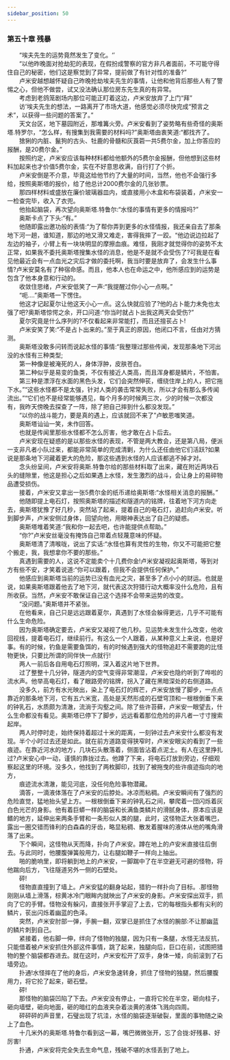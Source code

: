 ```yaml
---
sidebar_position: 50
---
```

### 第五十章 残暴  


　　“埃夫先生的运势竟然发生了变化。‘’  
　　“以他昨晚面对抢劫犯的表现，在假扮成警察的官方非凡者面前，不可能守得住自己的秘密，他们这是察觉到了异常，提前做了有针对性的准备?”  
　　卢米安越想越怀疑自己昨晚抢劫埃夫先生的事情，让他和他背后那些人有了警惕之心，但他不做尝，试又没法确认那位房东先生真的有异常。  
　　考虑到老鸽笼剧场内那位可能正盯着这边，卢米安放弃了上门“拜”  
　　访’埃夫先生的想法，一路离开了市场大道，他感觉必须尽快完成“预言之术”，以获得一些问题的答案了。”  
　　天文台区，地下墓园附近，那堆篝火旁。卢米安看到了姿势略有些奇怪的奥斯塔.特罗尔，“怎么样，有搜集到我需要的材料吗?”奥斯塔由衷笑道:“都找齐了。  
　　猞猁的内脏、鬣狗的古头、牡鹿的骨髓和灰莨菪一共5费尔金，加上你答应的报酬，是20费尔金。”  
　　按照约定，卢米安应该每种材料都给他额外的5费尔金报酬，但他想到这些材料加起来也才价值5费尔金，实在不好意思收满，自行打了个折。  
　　卢米安倒是不介意，毕竟这给他节约了大量的时间，当然，他也不会强行多给，按照奥斯塔的报价，给了他总计2000费尔金的几张钞票。  
　　那四样材料或盛放在廉价玻璃器皿内，或直接用小木盒和布袋装着，卢米安一一检查完毕，收入了衣兜。  
　　他抬起脑袋，再次望向奥斯塔.特鲁尔:“水怪的事情有更多的情报吗?”  
　　奥斯卡点了下头:“有。”  
　　他随即露出邀功般的表情:“为了帮你弄到更多的水怪情报，我还亲自去了那条地下河一趟，谁知道，那边的地又滑又难走，害得我摔了一跤。“他边说边拉起了左边的袖子，小臂上有一块块明显的摩擦血痕。难怪，我刚才就觉得你的姿势不太正常，如果我不委托奥斯塔搜集水怪的消息，他是不是就不会受伤了?可我是在看见他最近会有一点血光之灾后才做的委托啊，我当时要是放弃了，会发生什么事情?卢米安莫名有了种宿命感。而且，他本人也在命运之中，他所感应到的运势是包含了他本身意和行动的。  
　　收敛住思绪，卢米安低笑了一声:“我提醒过你小心一点啊。”  
　　“呃....”奥斯塔一下愣住。  
　　他这才记起夏尔让他这天小心一点。这么快就应验了?他的占卜能力未免也太强了吧?奥斯塔惊愕之余，开口问道:“你当时就占卜出我这两天会受伤?”  
　　夏尔究竟是什么序列的?不仅看起来非常能打，而且还擅苌占卜!  
　　卢米安笑了笑:“不是占卜出来的。”至于真正的原因，他闭口不言，任由对方猜测。  
　　奥斯塔没敢多问转而说起水怪的事情:“我整理过那些传闻，发现那条地下河出没的水怪有三种类型;  
　　第一种像是被淹死的人，身体浮肿，皮肤苍白。  
　　第二种似乎是易变的鱼类，不仅有接近人类高，而且浑身都是鳞片，不怕害。  
　　第三种是漂浮在水面的黑色头发，它们会突然伸苌，缠绕住岸上的人，把它拖下水。”“这些水怪都不是太强，针对人类的袭击常常失败，所以才会有那么多传闻流出。”“它们也不是经常能够遇见，每个月多的时候两三次，少的时候一次都没有，我昨天傍晚去探查了一阵，除了把自己摔到什么都没发现。”  
　　“以你的战斗能力，要是真的遇上，应该就回不来了”卢敏恩嗤笑道。  
　　奥斯塔讪讪一笑，未作回答。  
　　也就是传闻里那些水怪都不怎么厉害，他才敢在占卜后去。  
　　卢米安现在疑惑的是以那些水怪的表现，不管是两大教会，还是第八局，便派一支非凡者小队过来，都能非常简单的完成清剿，为什么还任由他它们活跃?如果说是那条地下河藏着更大的危险，那这些遇到水怪的人应该都逃不掉才对。  
　　念头纷呈间，卢米安将奥斯.特鲁尔给的那些材料取了出来，藏在附近两块石头的缝隙里，他这是担心之后如果遇上水怪，发生激烈的战斗，会让身上的易碎物品遭受损伤。  
　　接着，卢米安又拿出一张5费尔金的纸币递给奥斯塔:“水怪相关消息的报酬。”  
　　他随即提上电石灯，按照奥斯塔的描述和隧道内的铭牌，往着地下河方向走去，奥斯塔犹豫了好几秒，突然站了起来，提着自己的电石灯，追赶向卢米安。听到脚步声，卢米安侧过身体，回望向他，用眼神表达出了自己的疑惑。  
　　奥斯塔堆着笑道:“我和你一起去吧，也许能提供点帮助。”  
　　“你?”卢米安丝毫没有掩饰自己带着点轻蔑意味的怀疑。  
　　奥斯塔清了清喉咙，说出了实话:“水怪也算有灵性的生物，你又不可能把它整个搬走，我，我想拿你不要的那些。”  
　　真遇到需要的人，这说不定能卖个十几费你金!卢米安凝视起奥斯塔，等到对方有些不安，才笑着说道:“你可以跟着，但我不会提供任何保护。”  
　　他感应到奥斯塔当前的运势已没有血光之灾，甚至多了点小小的财运。也就是说，如果奥斯塔跟着他去了地下河，就代表这次狩猎行动大概率没什么危险，且有所收获。当然，卢米安不敢保证自己这个选择不会带来运势的改变。  
　　“没问题。”奥斯塔并不紧张。  
　　在他看来，自己只是远远跟着夏尔，真遇到了水怪会躲得更远，几乎不可能有什么生命危险。  
　　因为奥斯塔确定要去，卢米安又凝视了他几秒。见运势未发生什么改变，他收回视线，提着电石灯，继续前行。有这么一个人跟着，从某种意义上来说，也是好事。有的时候，钓鱼是需要鱼饵的，有的时候遇到强大的怪物追赶不需要跑的比怪物更快，只要比所谓的同伴快一点就行!  
　　两人一前后各自用电石灯照明，深入着这片地下世界。  
　　过了整整十几分钟，隧道内的空气变得非常潮湿，卢米安也隐约听到了哗啦的流水声。他举高电石灯，看了眼路旁的铭牌，拐入了藏在黑暗深处的右侧道路。  
　　没多久，前方有水光映出，染上了电石灯的辉芒，卢米安放慢了脚步，一点点靠近的那条地下河，它有五六米宽，高处是天然形成的石壁穹顶和一根根倒垂下来的钟乳石，水质颇为清澈，流淌于沟壑之间。除了些许苔藓，卢米安一眼望去，什么生命都没有看见。奥斯塔已停下了脚步，远远看着那位危险的非凡者一寸寸搜索起岸。  
　　两人时停时走，始终保持着超过十米的距离，一刻钟过去卢米安什么都没有发现。半个小时过去还是如此。就在前方道路变得狭窄时，卢米安眼尖的看到了一些痕迹。在靠近河水的地方，几块石头散落着，侧面皆沾着点泥土。有人在这里挣扎过?卢米安心中一动，谨慎的靠拢过去。他蹲了下来，将电石灯放到旁边，仔细观察起这里的环境。没多久，他找到了两枚脚印，找到了被拖曳的些许痕迹指向的地方，  
　　痕迹流水清澈，能见河底，没任何危险事物潜藏。  
　　滴答，一滴液体落在了卢米安的后脖处。冰凉而粘稠。卢米安瞬间有了强烈的危险直觉，猛地抬头望上方。一根根倒垂下来的钟乳石之间，攀爬着一団闪烁着灰白色光芒的身影。他有着巨蟒一样的脑袋和长满鱼类鳞片的滑腻身体，原本应该是鳍的地方，延伸出来两条手臂和一条形似人类的腿，此时，这怪物正大张着嘴巴，露出一圈交错而锋利的白森森的牙齿，略显粘稠、散发着腥味的液体从他的嘴角滑落了出来。  
　　下个瞬间，这怪物从天而降，扑向了卢米安。蹲在地上的卢安米直接往后倒去。与此同时，他腰腹弹簧般用力，让右腿如鞭子一样向上抽出。  
　　啪的脆响里，即将躺到地上的卢米安，一脚踹中了在半空避无可避的怪物，将他踹向后方，飞往隧道另外一侧的石壁处。  
　　砰!  
　　怪物直直撞到了墙上。卢米安猛的翻身站起，猎豹一样扑向了目标。.那怪物刚刚从墙上滑落，棕黄冰冷门眼眸内就映出了卢米安的身影。卢米安探出双手，抓向了它的手臂。怪物没有躲闪，直接张开手掌迎了上去，它的每根指头都有尖利的鳞片，苌出闪烁着幽蓝的色泽。  
　　突然，卢米安肘部一弹，手腕一翻，双掌已是抓住了水怪的腕部:不让那幽蓝的鳞片刺到自己。  
　　紧接着，他右脚一伸，绊向了怪物的独腿，因为只有一条腿，水怪无法反抗，只能借着被卢米安抓住外部这件事情，跳了起来，独腿向后，巨口在前，试图把猎物的整个脑袋都吞进去。就在这时，卢米安松开了双手，身体一矮，向前滚到了石墙旁边。  
　　扑通!水怪摔在了他的身后，卢米安急速转身，抓住了怪物的独腿，然后腰腹用力，将它抡了起来，砸石壁。  
　　砰!  
　　那怪物的脑袋凹陷了下去。卢米安没有停止，一直将它抡在半空，砸向柱子，砸向墙壁，砸向地面，砸的暗红的血液夹杂着淡黄的液体飞溅向四周。  
　　砰砰砰的声音里，石璧出现了坑洼，水怪的脑袋逐渐破裂，里面的事物随之染上了血色。  
　　十几米外的奥斯塔.特鲁尔看到这一幕，嘴巴微微张开，忘了合拢:好残暴、好厉害!  
　　扑通，卢米安将完全失去生命气息，残破不堪的水怪丢到了地上。  
